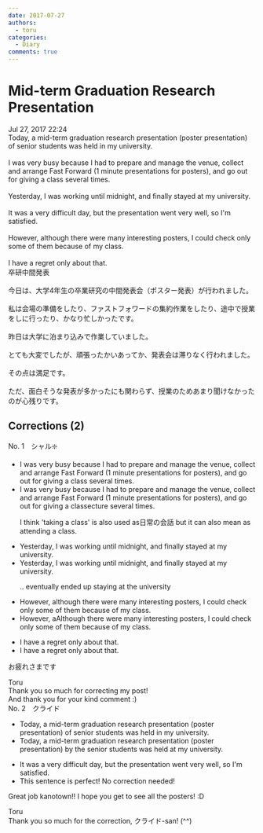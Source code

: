 ```yaml
---
date: 2017-07-27
authors:
  - toru
categories:
  - Diary
comments: true
---
```


# Mid-term Graduation Research Presentation
<div class="date">Jul 27, 2017 22:24</div>
<div id="post"><div id="body_show_ori">
Today, a mid-term graduation research presentation (poster presentation) of senior students was held in my university.<br/><br/>I was very busy because I had to prepare and manage the venue, collect and arrange Fast Forward (1 minute presentations for posters), and go out for giving a class several times.<br/><br/>Yesterday, I was working until midnight, and finally stayed at my university.<br/><br/>It was a very difficult day, but the presentation went very well, so I'm satisfied.<br/><br/>However, although there were many interesting posters, I could check only some of them because of my class.<br/><br/>I have a regret only about that.
</div></div>

<!-- more -->

<div id="post_ja"><div id="body_show_mo">
卒研中間発表<br/><br/>今日は、大学4年生の卒業研究の中間発表会（ポスター発表）が行われました。<br/><br/>私は会場の準備をしたり、ファストフォワードの集約作業をしたり、途中で授業をしに行ったり、かなり忙しかったです。<br/><br/>昨日は大学に泊まり込みで作業していました。<br/><br/>とても大変でしたが、頑張ったかいあってか、発表会は滞りなく行われました。<br/><br/>その点は満足です。<br/><br/>ただ、面白そうな発表が多かったにも関わらず、授業のためあまり聞けなかったのが心残りです。
</div></div>

## Corrections (2)
<div id="block"><div class="first_name"> No. 1　<span class="just_name">シャル❇️</span></div><div id="block2">
<ul class="correction_field">
<li class="incorrect">I was very busy because I had to prepare and manage the venue, collect and arrange Fast Forward (1 minute presentations for posters), and go out for giving a class several times.</li>
<li class="corrected correct">
I was very busy because I had to prepare and manage the venue, collect and arrange Fast Forward (1 minute presentations for posters), and go out for <span class="f_gray"><span class="sline">giving </span></span>a <span class="f_gray"><span class="sline">c</span></span>l<span class="f_gray"><span class="sline">ass</span></span><span class="f_red">ecture</span> several times.
<p class="correction_comment">I think 'taking a class' is also used as日常の会話 but it can also mean as attending a class.</p>
</li>
</ul>
<ul class="correction_field">
<li class="incorrect">Yesterday, I was working until midnight, and finally stayed at my university.</li>
<li class="corrected correct">
Yesterday, I was working until midnight, and finally stayed at my university.
<p class="correction_comment">.. eventually ended up staying at the university</p>
</li>
</ul>
<ul class="correction_field">
<li class="incorrect">However, although there were many interesting posters, I could check only some of them because of my class.</li>
<li class="corrected correct">
<span class="f_gray"><span class="sline">However, a</span></span><span class="f_red">A</span>lthough there were many interesting posters, I could check only some of them because of my class.
</li>
</ul>
<ul class="correction_field">
<li class="incorrect">I have a regret only about that.</li>
<li class="corrected correct">
I <span class="f_gray"><span class="sline">have a </span></span>regret only about that.
</li>
</ul>
<p class="comment_small">
 お疲れさまです
</p>

</div><div class="name"><span class="just_name">Toru</span><br>
Thank you so much for correcting my post!<br/>And thank you for your kind comment :)
</div>
</div>
<div id="block"><div class="first_name"> No. 2　<span class="just_name">クライド</span></div><div id="block2">
<ul class="correction_field">
<li class="incorrect">Today, a mid-term graduation research presentation (poster presentation) of senior students was held in my university.</li>
<li class="corrected correct">
Today, a mid-term graduation research presentation (poster presentation) <span class="f_blue">by the</span> senior students was held at my university.
</li>
</ul>
<ul class="correction_field">
<li class="incorrect">It was a very difficult day, but the presentation went very well, so I'm satisfied.</li>
<li class="corrected perfect">This sentence is perfect! No correction needed!</li>
</ul>
<p class="comment_small">
 Great job kanotown!! I hope you get to see all the posters! :D
</p>

</div><div class="name"><span class="just_name">Toru</span><br>
Thank you so much for the correction, クライド-san! (^^)
</div>
</div>
